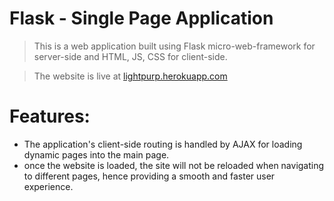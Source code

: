 # Flask - Single Page Application

> This is a web application built using Flask micro-web-framework for server-side and HTML, JS, CSS for client-side.

> The website is live at [lightpurp.herokuapp.com](lightpurp.herokuapp.com)

# Features:
- The application's client-side routing is handled by AJAX for loading dynamic pages into the main page.
- once the website is loaded, the site will not be reloaded when navigating to different pages, hence providing a smooth and faster user experience.
